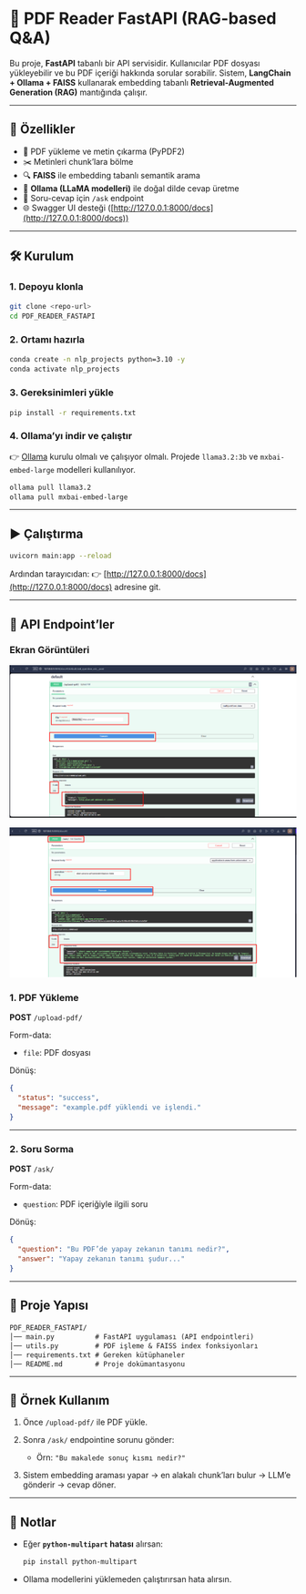 # 📄 PDF Reader FastAPI (RAG-based Q\&A)

Bu proje, **FastAPI** tabanlı bir API servisidir.
Kullanıcılar PDF dosyası yükleyebilir ve bu PDF içeriği hakkında sorular sorabilir.
Sistem, **LangChain + Ollama + FAISS** kullanarak embedding tabanlı **Retrieval-Augmented Generation (RAG)** mantığında çalışır.

---

## 🚀 Özellikler

* 📂 PDF yükleme ve metin çıkarma (PyPDF2)
* ✂️ Metinleri chunk’lara bölme
* 🔍 **FAISS** ile embedding tabanlı semantik arama
* 🧠 **Ollama (LLaMA modelleri)** ile doğal dilde cevap üretme
* 📝 Soru-cevap için `/ask` endpoint
* 🌐 Swagger UI desteği ([http://127.0.0.1:8000/docs](http://127.0.0.1:8000/docs))

---

## 🛠️ Kurulum

### 1. Depoyu klonla

```bash
git clone <repo-url>
cd PDF_READER_FASTAPI
```

### 2. Ortamı hazırla

```bash
conda create -n nlp_projects python=3.10 -y
conda activate nlp_projects
```

### 3. Gereksinimleri yükle

```bash
pip install -r requirements.txt
```

### 4. Ollama’yı indir ve çalıştır

👉 [Ollama](https://ollama.ai/) kurulu olmalı ve çalışıyor olmalı.
Projede `llama3.2:3b` ve `mxbai-embed-large` modelleri kullanılıyor.

```bash
ollama pull llama3.2
ollama pull mxbai-embed-large
```

---

## ▶️ Çalıştırma

```bash
uvicorn main:app --reload
```

Ardından tarayıcıdan:
👉 [http://127.0.0.1:8000/docs](http://127.0.0.1:8000/docs) adresine git.

---

## 📌 API Endpoint’ler

### Ekran Görüntüleri 

![upload page](upload-pdf.png)

![ask page](ask.png)



### 1. PDF Yükleme

**POST** `/upload-pdf/`

Form-data:

* `file`: PDF dosyası

Dönüş:

```json
{
  "status": "success",
  "message": "example.pdf yüklendi ve işlendi."
}
```

---

### 2. Soru Sorma

**POST** `/ask/`

Form-data:

* `question`: PDF içeriğiyle ilgili soru

Dönüş:

```json
{
  "question": "Bu PDF’de yapay zekanın tanımı nedir?",
  "answer": "Yapay zekanın tanımı şudur..."
}
```

---

## 🧩 Proje Yapısı

```
PDF_READER_FASTAPI/
│── main.py          # FastAPI uygulaması (API endpointleri)
│── utils.py         # PDF işleme & FAISS index fonksiyonları
│── requirements.txt # Gereken kütüphaneler
│── README.md        # Proje dokümantasyonu
```

---

## 📖 Örnek Kullanım

1. Önce `/upload-pdf/` ile PDF yükle.
2. Sonra `/ask/` endpointine sorunu gönder:

   * Örn: `"Bu makalede sonuç kısmı nedir?"`
3. Sistem embedding araması yapar → en alakalı chunk’ları bulur → LLM’e gönderir → cevap döner.

---

## 📌 Notlar

* Eğer **`python-multipart` hatası** alırsan:

  ```bash
  pip install python-multipart
  ```
* Ollama modellerini yüklemeden çalıştırırsan hata alırsın.

